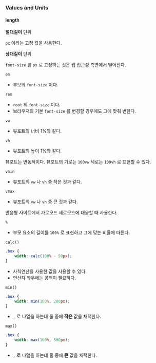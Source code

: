 ### Values and Units

#### length

**절대길이** 단위

`px` 이라는 고정 값을 사용한다.

**상대길이** 단위

`font-size` 를 `px` 로 고정하는 것은 웹 접근성 측면에서 떨어진다.

`em` 

- 부모의 `font-size` 이다.

`rem`

- `root` 의 `font-size` 이다.
- 브라우저의 기본 `font-size` 를 변경할 경우에도 그에 맞춰 변한다.

`vw`

- 뷰포트의 너비 1%와 같다.

`vh`

- 뷰포트의 높이 1%와 같다.

뷰포트는 변동적이다. 뷰포트의 가로는 `100vw` 세로는 `100vh` 로 표현할 수 있다.

`vmin`

- 뷰포트의 `vw` 나 `vh`  중 작은 것과 같다.

`vmax`

- 뷰포트의 `vw` 나 `vh`  중 큰 것과 같다.

반응형 사이트에서 가로모드 세로모드에 대응할 때 사용한다.

`%`

- 부모 요소의 길이를 `100%` 로 표현하고 그에 맞는 비율에 따른다.

`calc()`

```css
.box {
    width: calc(100% - 50px);
}
```

- 사칙연산을 사용한 값을 사용할 수 있다.
- 연산자 좌우에는 공백이 필요하다.

`min()`

```css
.box {
    width: min(100%, 200px);
}
```

- `,` 로 나열을 하는데 둘 중에 **작은** 값을 채택한다.

`max()`

```css
.box {
    width: max(100%, 500px);
}
```

- `,` 로 나열을 하는데 둘 중에 **큰** 값을 채택한다.